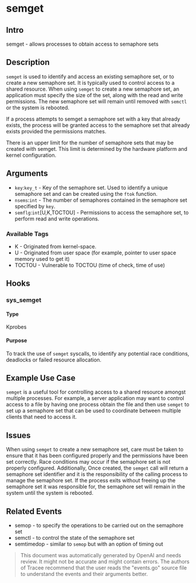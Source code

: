
# semget

## Intro
semget - allows processes to obtain access to semaphore sets

## Description
`semget` is used to identify and access an existing semaphore set, or to create a new semaphore set.  It is typically used to control access to a shared resource. When using `semget` to create a new semaphore set, an application must specify the size of the set, along with the read and write permissions.  The new semaphore set will remain until removed with `semctl` or the system is rebooted.

If a process attempts to semget a semaphore set with a key that already exists, the process will be granted access to the semaphore set that already exists provided the permissions matches.

There is an upper limit for the number of semaphore sets that may be created with semget. This limit is determined by the hardware platform and kernel configuration.

## Arguments
* `key`:`key_t` - Key of the semaphore set. Used to identify a unique semaphore set and can be created using the `ftok` function. 
* `nsems`:`int` - The number of semaphores contained in the semaphore set specified by `key`.
* `semflg`:`int`[U,K,TOCTOU] - Permissions to access the semaphore set, to perform read and write operations.

### Available Tags
* K - Originated from kernel-space.
* U - Originated from user space (for example, pointer to user space memory used to get it)
* TOCTOU - Vulnerable to TOCTOU (time of check, time of use)

## Hooks
### sys_semget
#### Type
Kprobes
#### Purpose
To track the use of `semget` syscalls, to identify any potential race conditions, deadlocks or failed resource allocation.

## Example Use Case
`semget` is a useful tool for controlling access to a shared resource amongst multiple processes. For example, a server application may want to control access to a file by having one process obtain the file and then use `semget` to set up a semaphore set that can be used to coordinate between multiple clients that need to access it.

## Issues
When using `semget` to create a new semaphore set, care must be taken to ensure that it has been configured properly and the permissions have been set correctly. Race conditions may occur if the semaphore set is not properly configured. Additionally, Once created, the `semget` call will return a semaphore set identifier and it is the responsibility of the calling process to manage the semaphore set. If the process exits without freeing up the semaphore set it was responsible for, the semaphore set will remain in the system until the system is rebooted.

## Related Events
* semop - to specify the operations to be carried out on the semaphore set 
* semctl - to control the state of the semaphore set
* semtimedop - similar to `semop` but with an option of timing out

> This document was automatically generated by OpenAI and needs review. It might
> not be accurate and might contain errors. The authors of Tracee recommend that
> the user reads the "events.go" source file to understand the events and their
> arguments better.
